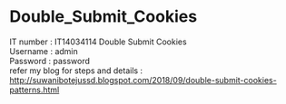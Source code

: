 # Double_Submit_Cookies
IT number : IT14034114
Double Submit Cookies<br>
Username : admin<br>
Password : password<br>
refer my blog for steps and details : http://suwanibotejussd.blogspot.com/2018/09/double-submit-cookies-patterns.html
